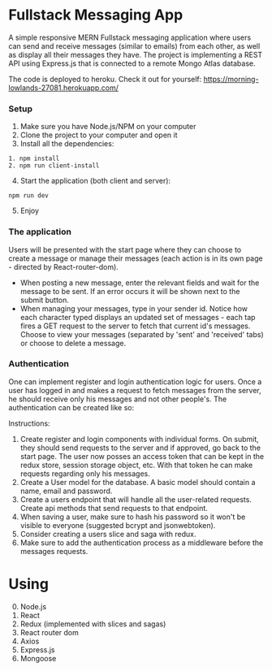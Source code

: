 # Fullstack Messaging App
A simple responsive MERN Fullstack messaging application where users can send and receive messages (similar to emails) from each other, as well as display all their messages they have.
The project is implementing a REST API using Express.js that is connected to a remote Mongo Atlas database.

The code is deployed to heroku. Check it out for yourself:
https://morning-lowlands-27081.herokuapp.com/

### Setup
1. Make sure you have Node.js/NPM on your computer
2. Clone the project to your computer and open it
3. Install all the dependencies:
  ```
  1. npm install
  2. npm run client-install
  ```
4. Start the application (both client and server):
  ```
  npm run dev
  ```
5. Enjoy

### The application
Users will be presented with the start page where they can choose to create a message or manage their messages (each action is in its own page - directed by React-router-dom).
* When posting a new message, enter the relevant fields and wait for the message to be sent. If an error occurs it will be shown next to the submit button.
* When managing your messages, type in your sender id. Notice how each character typed displays an updated set of messages - each tap fires a GET request to the server to fetch that current id's messages. Choose to view your messages (separated by 'sent' and 'received' tabs) or choose to delete a message.

### Authentication
One can implement register and login authentication logic for users. Once a user has logged in and makes a request to fetch messages from the server, he should receive only his messages and not other people's. The authentication can be created like so:

Instructions:
1. Create register and login components with individual forms. On submit, they should send requests to the server and if approved, go back to the start page. The user now posses an access token that can be kept in the redux store, session storage object, etc. With that token he can make requests regarding only his messages.
2. Create a User model for the database. A basic model should contain a name, email and password.
3. Create a users endpoint that will handle all the user-related requests. Create api methods that send requests to that endpoint.
4. When saving a user, make sure to hash his password so it won't be visible to everyone (suggested bcrypt and jsonwebtoken).
5. Consider creating a users slice and saga with redux.
6. Make sure to add the authentication process as a middleware before the messages requests.

# Using
0. Node.js
1. React
2. Redux (implemented with slices and sagas)
3. React router dom
4. Axios
5. Express.js
6. Mongoose
